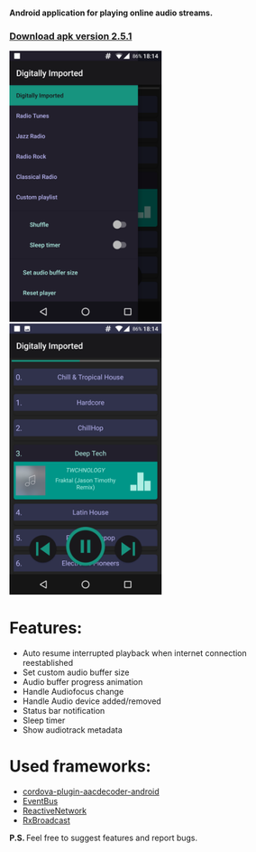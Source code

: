 <h4>
Android application for playing online audio streams. 
</h4>
<h3>
<a href="https://app.box.com/s/6ng5vwvlk4m1vctk30c6dr1kiuq0gdzv"> Download apk version 2.5.1</a>
</h3>
<img src="Screenshot_1.png" alt="app_screenshot1" height="480" width="270">
<img src="Screenshot_2.png" alt="app_screenshot2" height="480" width="270">


<h1>Features:</h1>
<ul>
  <li>Auto resume interrupted playback when internet connection reestablished</li>
  <li>Set custom audio buffer size</li>
  <li>Audio buffer progress animation</li>
  <li>Handle Audiofocus change</li>
  <li>Handle Audio device added/removed</li>
  <li>Status bar notification</li>
  <li>Sleep timer</li>
  <li>Show audiotrack metadata</li>
</ul>
<h1>Used frameworks:</h1>
<ul>
  <li><a href="https://github.com/goldblade/cordova-plugin-aacdecoder-android">cordova-plugin-aacdecoder-android</a></li>
  <li><a href="https://github.com/greenrobot/EventBus">EventBus</a></li>
  <li><a href="https://github.com/pwittchen/ReactiveNetwork">ReactiveNetwork</a></li>
  <li><a href="https://github.com/cantrowitz/RxBroadcast">RxBroadcast</a></li>
</ul>
<p><b>P.S. </b> Feel free to suggest features and report bugs. </p>
